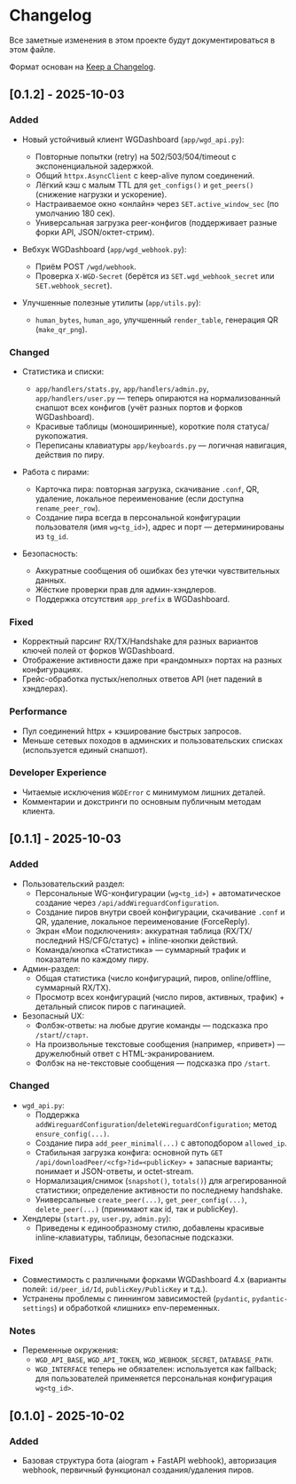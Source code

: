 # Changelog
Все заметные изменения в этом проекте будут документироваться в этом файле.

Формат основан на [Keep a Changelog](https://keepachangelog.com/ru/1.1.0/).

## [0.1.2] - 2025-10-03
### Added
- Новый устойчивый клиент WGDashboard (`app/wgd_api.py`):
  - Повторные попытки (retry) на 502/503/504/timeout с экспоненциальной задержкой.
  - Общий `httpx.AsyncClient` с keep-alive пулом соединений.
  - Лёгкий кэш с малым TTL для `get_configs()` и `get_peers()` (снижение нагрузки и ускорение).
  - Настраиваемое окно «онлайн» через `SET.active_window_sec` (по умолчанию 180 сек).
  - Универсальная загрузка peer-конфигов (поддерживает разные форки API, JSON/октет-стрим).

- Вебхук WGDashboard (`app/wgd_webhook.py`):
  - Приём POST `/wgd/webhook`.
  - Проверка `X-WGD-Secret` (берётся из `SET.wgd_webhook_secret` или `SET.webhook_secret`).

- Улучшенные полезные утилиты (`app/utils.py`):
  - `human_bytes`, `human_ago`, улучшенный `render_table`, генерация QR (`make_qr_png`).

### Changed
- Статистика и списки:
  - `app/handlers/stats.py`, `app/handlers/admin.py`, `app/handlers/user.py` — теперь опираются на нормализованный снапшот всех конфигов (учёт разных портов и форков WGDashboard).
  - Красивые таблицы (моноширинные), короткие поля статуса/рукопожатия.
  - Переписаны клавиатуры `app/keyboards.py` — логичная навигация, действия по пиру.

- Работа с пирами:
  - Карточка пира: повторная загрузка, скачивание `.conf`, QR, удаление, локальное переименование (если доступна `rename_peer_row`).
  - Создание пирa всегда в персональной конфигурации пользователя (имя `wg<tg_id>`), адрес и порт — детерминированы из `tg_id`.

- Безопасность:
  - Аккуратные сообщения об ошибках без утечки чувствительных данных.
  - Жёсткие проверки прав для админ-хэндлеров.
  - Поддержка отсутствия `app_prefix` в WGDashboard.

### Fixed
- Корректный парсинг RX/TX/Handshake для разных вариантов ключей полей от форков WGDashboard.
- Отображение активности даже при «рандомных» портах на разных конфигурациях.
- Грейс-обработка пустых/неполных ответов API (нет падений в хэндлерах).

### Performance
- Пул соединений httpx + кэширование быстрых запросов.
- Меньше сетевых походов в админских и пользовательских списках (используется единый снапшот).

### Developer Experience
- Читаемые исключения `WGDError` с минимумом лишних деталей.
- Комментарии и докстринги по основным публичным методам клиента.

## [0.1.1] - 2025-10-03
### Added
- Пользовательский раздел:
  - Персональные WG-конфигурации (`wg<tg_id>`) + автоматическое создание через `/api/addWireguardConfiguration`.
  - Создание пиров внутри своей конфигурации, скачивание `.conf` и QR, удаление, локальное переименование (ForceReply).
  - Экран «Мои подключения»: аккуратная таблица (RX/TX/последний HS/CFG/статус) + inline-кнопки действий.
  - Команда/кнопка «Статистика» — суммарный трафик и показатели по каждому пиру.
- Админ-раздел:
  - Общая статистика (число конфигураций, пиров, online/offline, суммарный RX/TX).
  - Просмотр всех конфигураций (число пиров, активных, трафик) + детальный список пиров с пагинацией.
- Безопасный UX:
  - Фолбэк-ответы: на любые другие команды — подсказка про `/start`/`/старт`.
  - На произвольные текстовые сообщения (например, «привет») — дружелюбный ответ с HTML-экранированием.
  - Фолбэк на не-текстовые сообщения — подсказка про `/start`.

### Changed
- `wgd_api.py`:
  - Поддержка `addWireguardConfiguration`/`deleteWireguardConfiguration`; метод `ensure_config(...)`.
  - Создание пира `add_peer_minimal(...)` с автоподбором `allowed_ip`.
  - Стабильная загрузка конфига: основной путь `GET /api/downloadPeer/<cfg>?id=<publicKey>` + запасные варианты; понимает и JSON-ответы, и octet-stream.
  - Нормализация/снимок (`snapshot()`, `totals()`) для агрегированной статистики; определение активности по последнему handshake.
  - Универсальные `create_peer(...)`, `get_peer_config(...)`, `delete_peer(...)` (принимают как id, так и publicKey).
- Хендлеры (`start.py`, `user.py`, `admin.py`):
  - Приведены к единообразному стилю, добавлены красивые inline-клавиатуры, таблицы, безопасные подсказки.

### Fixed
- Совместимость с различными форками WGDashboard 4.x (варианты полей: `id/peer_id/Id`, `publicKey/PublicKey` и т.д.).
- Устранены проблемы с пиннингом зависимостей (`pydantic`, `pydantic-settings`) и обработкой «лишних» env-переменных.

### Notes
- Переменные окружения:
  - `WGD_API_BASE`, `WGD_API_TOKEN`, `WGD_WEBHOOK_SECRET`, `DATABASE_PATH`.
  - `WGD_INTERFACE` теперь не обязателен: используется как fallback; для пользователей применяется персональная конфигурация `wg<tg_id>`.

## [0.1.0] - 2025-10-02
### Added
- Базовая структура бота (aiogram + FastAPI webhook), авторизация webhook, первичный функционал создания/удаления пиров.
